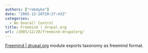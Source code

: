 ```yaml
---
authors: ["robdyke"]
date: "2005-12-28T20:27:43Z"
categories:
  - No Overall Control
title: Freemind | drupal.org
url: /2005/12/28/freemind-drupalorg/
---
```

[Freemind | drupal.org](http://drupal.org/node/40920) module exports taxonomy as freemind format.